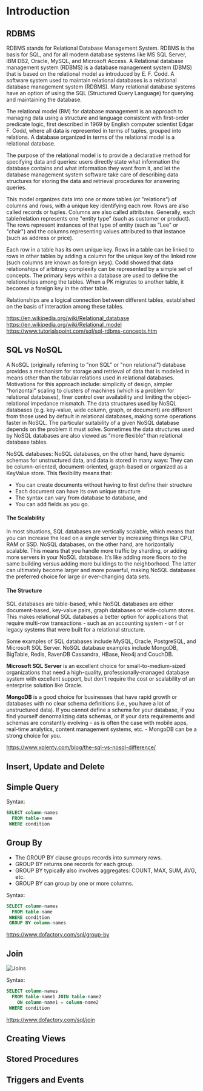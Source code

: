 # Introduction

## RDBMS

RDBMS stands for Relational Database Management System. 
RDBMS is the basis for SQL, and for all modern database systems like MS SQL Server, IBM DB2, Oracle, MySQL, and Microsoft Access.
A Relational database management system (RDBMS) is a database management system (DBMS) that is based on the relational model as introduced by E. F. Codd.
A software system used to maintain relational databases is a relational database management system (RDBMS). 
Many relational database systems have an option of using the SQL (Structured Query Language) for querying and maintaining the database.

The relational model (RM) for database management is an approach to managing data using a structure and language consistent with first-order predicate logic, 
first described in 1969 by English computer scientist Edgar F. Codd, where all data is represented in terms of tuples, grouped into relations. 
A database organized in terms of the relational model is a relational database.

The purpose of the relational model is to provide a declarative method for specifying data and queries: users directly state what information the database 
contains and what information they want from it, and let the database management system software take care of describing data structures for storing the data 
and retrieval procedures for answering queries.

This model organizes data into one or more tables (or "relations") of columns and rows, with a unique key identifying each row. Rows are also called records or tuples.
Columns are also called attributes. Generally, each table/relation represents one "entity type" (such as customer or product). 
The rows represent instances of that type of entity (such as "Lee" or "chair") and the columns representing values attributed to that instance (such as address or price).

Each row in a table has its own unique key. Rows in a table can be linked to rows in other tables by adding a column for the unique key 
of the linked row (such columns are known as foreign keys). 
Codd showed that data relationships of arbitrary complexity can be represented by a simple set of concepts.
The primary keys within a database are used to define the relationships among the tables. When a PK migrates to another table, it becomes a foreign key in the other table.

Relationships are a logical connection between different tables, established on the basis of interaction among these tables.

https://en.wikipedia.org/wiki/Relational_database
https://en.wikipedia.org/wiki/Relational_model
https://www.tutorialspoint.com/sql/sql-rdbms-concepts.htm

## SQL vs NoSQL

A NoSQL (originally referring to "non SQL" or "non relational") database provides a mechanism for storage and retrieval of data 
that is modeled in means other than the tabular relations used in relational databases. Motivations for this approach include: simplicity of design, 
simpler "horizontal" scaling to clusters of machines (which is a problem for relational databases), finer control over availability 
and limiting the object-relational impedance mismatch. The data structures used by NoSQL databases (e.g. key-value, wide column, graph, or document) are 
different from those used by default in relational databases, making some operations faster in NoSQL. The particular suitability of a given 
NoSQL database depends on the problem it must solve. Sometimes the data structures used by NoSQL databases are also viewed as "more flexible" 
than relational database tables.

NoSQL databases: NoSQL databases, on the other hand, have dynamic schemas for unstructured data, and data is stored in many ways: 
They can be column-oriented, document-oriented, graph-based or organized as a KeyValue store. 
This flexibility means that:
- You can create documents without having to first define their structure
- Each document can have its own unique structure
- The syntax can vary from database to database, and
- You can add fields as you go.

#### The Scalability
In most situations, SQL databases are vertically scalable, which means that you can increase the load on a single server by increasing things like CPU, RAM or SSD. 
NoSQL databases, on the other hand, are horizontally scalable. This means that you handle more traffic by sharding, or adding more servers in your NoSQL database. 
It’s like adding more floors to the same building versus adding more buildings to the neighborhood. The latter can ultimately become larger and more powerful, 
making NoSQL databases the preferred choice for large or ever-changing data sets.


#### The Structure
SQL databases are table-based, while NoSQL databases are either document-based, key-value pairs, graph databases or wide-column stores. 
This makes relational SQL databases a better option for applications that require multi-row transactions - such as an accounting system - or f
or legacy systems that were built for a relational structure.

Some examples of SQL databases include MySQL, Oracle, PostgreSQL, and Microsoft SQL Server. NoSQL database examples include MongoDB, BigTable, 
Redis, RavenDB Cassandra, HBase, Neo4j and CouchDB.

**Microsoft SQL Server** is an excellent choice for small-to-medium-sized organizations that need a high-quality, 
professionally-managed database system with excellent support, but don't require the cost or scalability of an enterprise solution like Oracle.

**MongoDB** is a good choice for businesses that have rapid growth or databases with no clear schema definitions (i.e., you have a lot of unstructured data). 
If you cannot define a schema for your database, if you find yourself denormalizing data schemas, or if your data requirements and schemas 
are constantly evolving - as is often the case with mobile apps, real-time analytics, content management systems, etc. - MongoDB can be a strong choice for you.

https://www.xplenty.com/blog/the-sql-vs-nosql-difference/

## Insert, Update and Delete

## Simple Query

Syntax:
```sql
SELECT column-names
  FROM table-name
 WHERE condition
```
## Group By 

- The GROUP BY clause groups records into summary rows.
- GROUP BY returns one records for each group.
- GROUP BY typically also involves aggregates: COUNT, MAX, SUM, AVG, etc.
- GROUP BY can group by one or more columns.

Syntax: 
```sql
SELECT column-names
  FROM table-name
 WHERE condition
 GROUP BY column-names
 ```
https://www.dofactory.com/sql/group-by
## Join
 
![Joins](https://www.dofactory.com/Images/sql-joins.png)

Syntax:
```sql
SELECT column-names
  FROM table-name1 JOIN table-name2 
    ON column-name1 = column-name2
 WHERE condition
```

https://www.dofactory.com/sql/join 

## Creating Views

## Stored Procedures

## Triggers and Events

